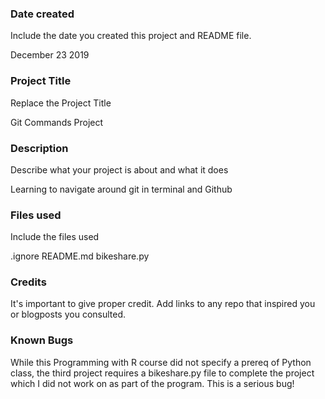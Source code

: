 ### Date created
Include the date you created this project and README file.

December 23 2019

### Project Title
Replace the Project Title

Git Commands Project

### Description
Describe what your project is about and what it does

Learning to navigate around git in terminal and Github

### Files used
Include the files used

.ignore
README.md
bikeshare.py

### Credits
It's important to give proper credit. Add links to any repo that inspired you or blogposts you consulted.

### Known Bugs
While this Programming with R course did not specify a prereq of Python class, the third project requires a bikeshare.py file to complete the project which I did not work on as part of the program. This is a serious bug!
